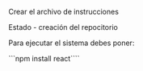 Crear el archivo de instrucciones

Estado - creación del repocitorio

Para ejecutar  el sistema debes poner:

```npm install react````
